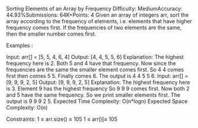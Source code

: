 Sorting Elements of an Array by Frequency
Difficulty: MediumAccuracy: 44.93%Submissions: 64K+Points: 4
Given an array of integers arr, sort the array according to the frequency of elements, i.e. elements that have higher frequency comes first. If the frequencies of two elements are the same, then the smaller number comes first.

Examples :

Input: arr[] = [5, 5, 4, 6, 4]
Output: [4, 4, 5, 5, 6]
Explanation: The highest frequency here is 2. Both 5 and 4 have that frequency. Now since the frequencies are the same the smaller element comes first. So 4 4 comes first then comes 5 5. Finally comes 6. The output is 4 4 5 5 6.
Input: arr[] = [9, 9, 9, 2, 5]
Output: [9, 9, 9, 2, 5]
Explanation: The highest frequency here is 3. Element 9 has the highest frequency So 9 9 9 comes first. Now both 2 and 5 have the same frequency. So we print smaller elements first. The output is 9 9 9 2 5.
Expected Time Complexity: O(n*logn)
Expected Space Complexity: O(n)

Constraints:
1 ≤ arr.size() ≤ 105
1 ≤ arr[i]≤ 105